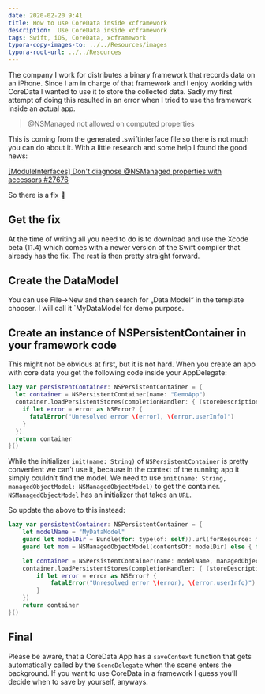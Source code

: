 ```yaml
---
date: 2020-02-20 9:41
title: How to use CoreData inside xcframework
description:  Use CoreData inside xcframework
tags: Swift, iOS, CoreData, xcframework
typora-copy-images-to: ../../Resources/images
typora-root-url: ../../Resources
---
```


The company I work for distributes a binary framework that records data on an iPhone. Since I am in charge of that framework and I enjoy working with CoreData I wanted to use it to store the collected data.
Sadly my first attempt of doing this resulted in an error when I tried to use the framework inside an actual app.

> @NSManaged not allowed on computed properties

This is coming from the generated .swiftinterface file so there is not much you can do about it. 
With a little research and some help I found the good news:

[[ModuleInterfaces] Don't diagnose @NSManaged properties with accessors #27676](https://github.com/apple/swift/pull/27676)

So there is a fix 🤗

## Get the fix
At the time of writing all you need to do is to download and use the Xcode beta (11.4) which comes with a newer version of the Swift compiler that already has the fix.
The rest is then pretty straight forward.

## Create the DataModel
You can use File->New and then search for „Data Model“ in the template chooser. I will call it `MyDataModel for demo purpose.

## Create an instance of NSPersistentContainer in your framework code
This might not be obvious at first, but it is not hard. When you create an app with core data you get the following code inside your AppDelegate:

```Swift
lazy var persistentContainer: NSPersistentContainer = {
  let container = NSPersistentContainer(name: "DemoApp")
  container.loadPersistentStores(completionHandler: { (storeDescription, error) in
    if let error = error as NSError? {
      fatalError("Unresolved error \(error), \(error.userInfo)")
    }
  })
  return container
}()
```

While the initializer `init(name: String)` of `NSPersistentContainer` is pretty convenient we can’t use it, because in the context of the running app it simply couldn’t find the model. We need to use `init(name: String, managedObjectModel: NSManagedObjectModel)` to get the container. `NSManagedObjectModel` has an initializer that takes an `URL`.

So update the above to this instead:

```Swift
lazy var persistentContainer: NSPersistentContainer = {
    let modelName = "MyDataModel"
    guard let modelDir = Bundle(for: type(of: self)).url(forResource: modelName, withExtension: "momd") else { fatalError() }
    guard let mom = NSManagedObjectModel(contentsOf: modelDir) else { fatalError() }

    let container = NSPersistentContainer(name: modelName, managedObjectModel: mom)
    container.loadPersistentStores(completionHandler: { (storeDescription, error) in
        if let error = error as NSError? {
            fatalError("Unresolved error \(error), \(error.userInfo)")
        }
    })
    return container
}()
```

## Final
Please be aware, that a CoreData App has a `saveContext` function that gets automatically called by the `SceneDelegate` when the scene enters the background. If you want to use CoreData in a framework I guess you’ll decide when to save by yourself, anyways.

